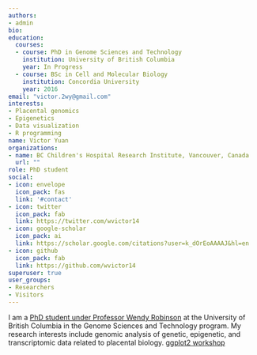 ```yaml
---
authors:
- admin
bio: 
education:
  courses:
  - course: PhD in Genome Sciences and Technology
    institution: University of British Columbia
    year: In Progress
  - course: BSc in Cell and Molecular Biology
    institution: Concordia University
    year: 2016
email: "victor.2wy@gmail.com"
interests:
- Placental genomics
- Epigenetics
- Data visualization
- R programming
name: Victor Yuan
organizations:
- name: BC Children's Hospital Research Institute, Vancouver, Canada
  url: ""
role: PhD student
social:
- icon: envelope
  icon_pack: fas
  link: '#contact'
- icon: twitter
  icon_pack: fab
  link: https://twitter.com/wvictor14
- icon: google-scholar
  icon_pack: ai
  link: https://scholar.google.com/citations?user=k_dOrEoAAAAJ&hl=en
- icon: github
  icon_pack: fab
  link: https://github.com/wvictor14
superuser: true
user_groups:
- Researchers
- Visitors
---
```


I am a [PhD student under Professor Wendy Robinson](https://robinsonresearch.ca/) at the University of British Columbia in the Genome Sciences and Technology program. My research interests include genomic analysis of genetic, epigenetic, and transcriptomic data related to placental biology. [ggplot2 workshop](slides/intro-to-ggplot2.html) 
